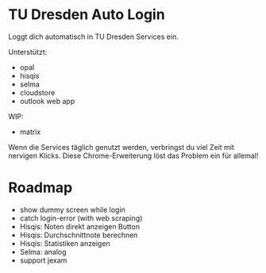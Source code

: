 # TU Dresden Auto Login
Loggt dich automatisch in TU Dresden Services ein.

Unterstützt:
- opal
- hisqis
- selma
- cloudstore
- outlook web app

WIP:
- matrix

Wenn die Services täglich genutzt werden, verbringst du viel Zeit mit nervigen Klicks.
Diese Chrome-Erweiterung löst das Problem ein für allemal!


# Roadmap
- show dummy screen while login
- catch login-error (with web scraping)
- Hisqis: Noten direkt anzeigen Button
- Hisqis: Durchschnittnote berechnen
- Hisqis: Statistiken anzeigen
- Selma: analog
- support jexam
